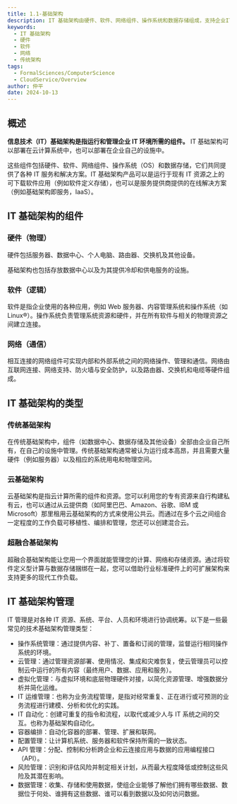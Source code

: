 ```yaml
---
title: 1.1-基础架构
description: IT 基础架构由硬件、软件、网络组件、操作系统和数据存储组成，支持企业IT服务。它可部署在云或企业自建设施中。硬件包括服务器、数据中心等物理设备。软件涉及操作系统和应用程序。网络负责系统间的通信。基础架构类型包括传统（企业自管）、云（如公有云、私有云、混合云）和超融合（统一管理计算、网络、存储）。IT管理涵盖操作系统、云、虚拟化、IT运维、自动化、容器编排、配置、API、风险和数据管理。
keywords:
  - IT 基础架构
  - 硬件
  - 软件
  - 网络
  - 传统架构
tags:
  - FormalSciences/ComputerScience
  - CloudService/Overview
author: 仲平
date: 2024-10-13
---
```


## 概述

**信息技术（IT）基础架构是指运行和管理企业 IT 环境所需的组件。** IT 基础架构可以部署在云计算系统中，也可以部署在企业自己的设施中。

这些组件包括硬件、软件、网络组件、操作系统（OS）和数据存储，它们共同提供了各种 IT 服务和解决方案。IT 基础架构产品可以是运行于现有 IT 资源之上的可下载软件应用（例如软件定义存储），也可以是服务提供商提供的在线解决方案（例如基础架构即服务，IaaS）。

## IT 基础架构的组件

### 硬件（物理）

硬件包括服务器、数据中心、个人电脑、路由器、交换机及其他设备。

基础架构也包括存放数据中心以及为其提供冷却和供电服务的设施。

### 软件（逻辑）

软件是指企业使用的各种应用，例如 Web 服务器、内容管理系统和操作系统（如 Linux®）。操作系统负责管理系统资源和硬件，并在所有软件与相关的物理资源之间建立连接。

### 网络（通信）

相互连接的网络组件可实现内部和外部系统之间的网络操作、管理和通信。网络由互联网连接、网络支持、防火墙与安全防护，以及路由器、交换机和电缆等硬件组成。

## IT 基础架构的类型

### 传统基础架构

在传统基础架构中，组件（如数据中心、数据存储及其他设备）全部由企业自己所有，在自己的设施中管理。传统基础架构通常被认为运行成本高昂，并且需要大量硬件（例如服务器）以及相应的系统用电和物理空间。

### 云基础架构

云基础架构是指云计算所需的组件和资源。您可以利用您的专有资源来自行构建私有云，也可以通过从云提供商（如阿里巴巴、Amazon、谷歌、IBM 或 Microsoft）那里租用云基础架构的方式来使用公共云。而通过在多个云之间组合一定程度的工作负载可移植性、编排和管理，您还可以创建混合云。

### 超融合基础架构

超融合基础架构能让您用一个界面就能管理您的计算、网络和存储资源。通过将软件定义型计算与数据存储捆绑在一起，您可以借助行业标准硬件上的可扩展架构来支持更多的现代工作负载。

## IT 基础架构管理

IT 管理是对各种 IT 资源、系统、平台、人员和环境进行协调统筹。以下是一些最常见的技术基础架构管理类型：

- 操作系统管理：通过提供内容、补丁、置备和订阅的管理，监督运行相同操作系统的环境。
- 云管理：通过管理资源部署、使用情况、集成和灾难恢复，使云管理员可以控制云中运行的所有内容（最终用户、数据、应用和服务）。
- 虚拟化管理：与虚拟环境和底层物理硬件对接，以简化资源管理、增强数据分析并简化运维。
- IT 运维管理：也称为业务流程管理，是指对经常重复、正在进行或可预测的业务流程进行建模、分析和优化的实践。
- IT 自动化：创建可重复的指令和流程，以取代或减少人与 IT 系统之间的交互。也称为基础架构自动化。
- 容器编排：自动化容器的部署、管理、扩展和联网。
- 配置管理：让计算机系统、服务器和软件保持所需的一致状态。
- API 管理：分配、控制和分析跨企业和云连接应用与数据的应用编程接口（API）。
- 风险管理：识别和评估风险并制定相关计划，从而最大程度降低或控制这些风险及其潜在影响。
- 数据管理：收集、存储和使用数据，使组企业能够了解他们拥有哪些数据、数据位于何处、谁拥有这些数据、谁可以看到数据以及如何访问数据。
